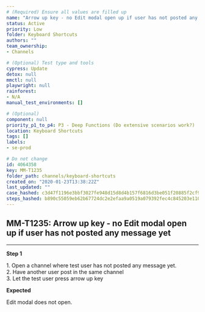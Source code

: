```yaml
---
# (Required) Ensure all values are filled up
name: "Arrow up key - no Edit modal open up if user has not posted any message yet"
status: Active
priority: Low
folder: Keyboard Shortcuts
authors: ""
team_ownership: 
- Channels

# (Optional) Test type and tools
cypress: Update
detox: null
mmctl: null
playwright: null
rainforest: 
- N/A
manual_test_environments: []

# (Optional)
component: null
priority_p1_to_p4: P3 - Deep Functions (Do extensive scenarios work?)
location: Keyboard Shortcuts
tags: []
labels: 
- se-prod

# Do not change
id: 4064358
key: MM-T1235
folder_path: channels/keyboard-shortcuts
created_on: "2020-01-23T13:38:22Z"
last_updated: ""
case_hashed: c3d47f1196e3bbf3027fe948d15d8d4b157f6816d3be051f20885f2cf9345cf0497f3b8e70e4e4d8cf2767931f735232
steps_hashed: b890c55059eb62b67724dc2e2efaa9a0519a079392fec4c845203e1109758def80297ad8d7450fd25f5483ca117a641c
---
```


## MM-T1235: Arrow up key - no Edit modal open up if user has not posted any message yet

---

**Step 1**

1\. Open a channel where test user has not posted any message yet.\
2\. Have another user post in the same channel\
3\. Let the test user press arrow up key

**Expected**

Edit modal does not open.
